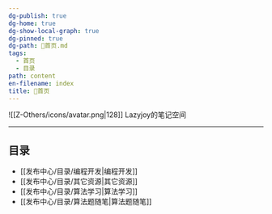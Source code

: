 ```yaml
---
dg-publish: true
dg-home: true
dg-show-local-graph: true
dg-pinned: true
dg-path: 🏡首页.md
tags:
  - 首页
  - 目录
path: content
en-filename: index
title: 🏡首页
---
```

 ![[Z-Others/icons/avatar.png|128]]
Lazyjoy的笔记空间
<center></center>

---
## 目录  
- [[发布中心/目录/编程开发|编程开发]]
- [[发布中心/目录/其它资源|其它资源]]
- [[发布中心/目录/算法学习|算法学习]]
- [[发布中心/目录/算法题随笔|算法题随笔]]





